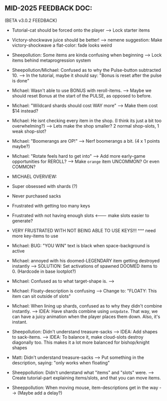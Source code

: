 

## MID-2025 FEEDBACK DOC:
(BETA v3.0.2 FEEDBACK)


- Tutorial-cat should be forced onto the player
--> Lock starter items



- Victory-shockwave juice should be better!
--> nemene suggestion: Make victory-shockwave a flat-color: fade looks weird



- Sheepollution: Some items are kinda confusing when beginning
--> Lock items behind metaprogression system


- Sheepollution/Michael: 
Confused as to why the Pulse-button subtracted 10.
--> In the tutorial, maybe it should say: 
"Bonus is reset after the pulse is done"


- Michael: Wasn't able to use BONUS with reroll-items.
--> Maybe we should reset Bonus at the start of the PULSE, as opposed to before.


- Michael: "Wildcard shards should cost WAY more"
--> Make them cost $14 instead?


- Michael: He isnt checking every item in the shop.
(I think its just a bit too overwhelming?)
--> Lets make the shop smaller? 2 normal shop-slots, 1 weak shop-slot?


- Michael: "Boomerangs are OP!"
--> Nerf boomerangs a bit. (4 x 1 points maybe?)


- Michael: "Rotate feels hard to get into"
--> Add more early-game opportunities for REROLL?
--> Make `orange` item UNCOMMON? Or even COMMON?



- MICHAEL OVERVIEW: 
- Super obsessed with shards (?)
- Never purchased sacks
- Frustrated with getting too many keys
- Frustrated with not having enough slots <--- make slots easier to generate?
- VERY FRUSTRATED WITH NOT BEING ABLE TO USE KEYS!!!
^^^ need more key-items to use


- Michael: BUG:
"YOU WIN" text is black when space-background is active


- Michael: annoyed with his doomed-LEGENDARY item getting destroyed instantly
--> SOLUTION: Set activations of spawned DOOMED items to 0.
(Hardcode in base lootplot?)


- Michael: 
Confused as to what target-shape is.
--> 

- Michael: Floaty-description is confusing
--> Change to: "FLOATY: This item can sit outside of slots"


- Michael: When lining up shards, confused as to why they didn't combine instantly.
--> IDEA: Have shards combine using `onUpdate`. That way, we can have a juicy animation when the player places them down. Also, it's instant.


- Sheepollution: Didn't understand treasure-sacks
--> IDEA: Add shapes to sack-items.
--> IDEA: To balance it, make cloud-slots destroy diagonally too. This makes it a lot more balanced for bishop/knight shapes

- Matt: Didn't understand treasure-sacks
--> Put something in the description, saying: "only works when floating"


- Sheeppollution: Didn't understand what "items" and "slots" were.
--> Create tutorial-part explaining items/slots, and that you can move items.


- Sheeppollution: When moving mouse, item-descriptions get in the way
--> (Maybe add a delay?)



